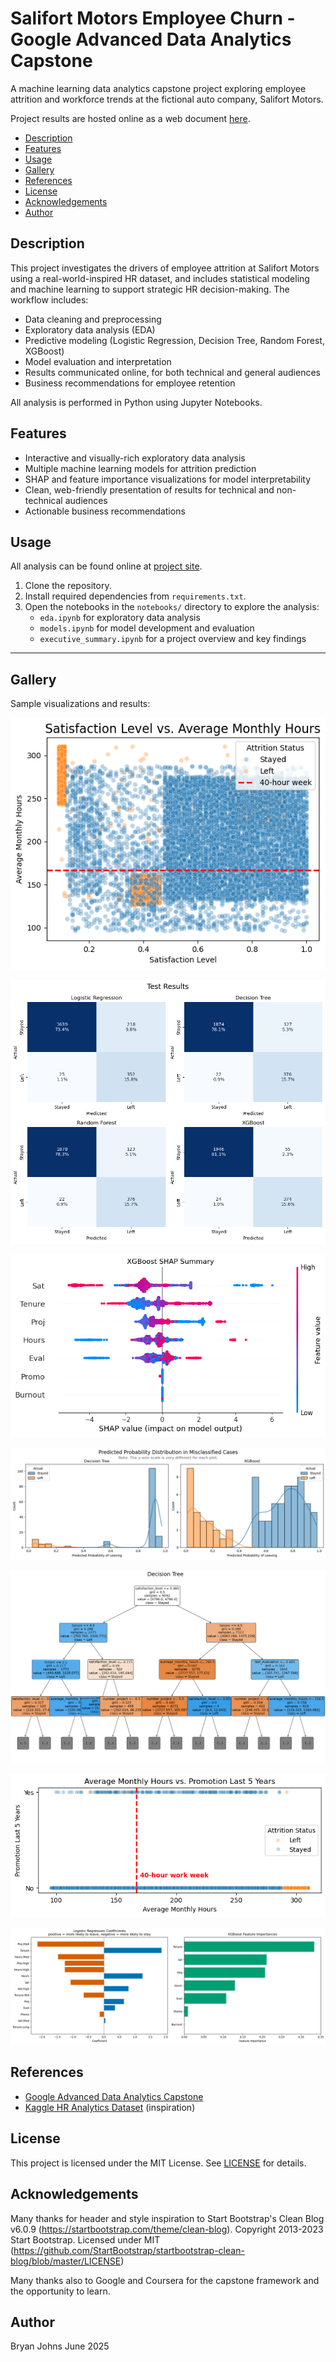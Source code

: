 # Salifort Motors Employee Churn - Google Advanced Data Analytics Capstone

A machine learning data analytics capstone project exploring employee attrition and workforce trends at the fictional auto company, Salifort Motors.

Project results are hosted online as a web document [here](https://johbry17.github.io/Salifort-Employee-Churn-ml/).

- [Description](#description)
- [Features](#features)
- [Usage](#usage)
- [Gallery](#gallery)
- [References](#references)
- [License](#license)
- [Acknowledgements](#acknowledgements)
- [Author](#author)

## Description

This project investigates the drivers of employee attrition at Salifort Motors using a real-world-inspired HR dataset, and includes statistical modeling and machine learning to support strategic HR decision-making. The workflow includes:
- Data cleaning and preprocessing
- Exploratory data analysis (EDA)
- Predictive modeling (Logistic Regression, Decision Tree, Random Forest, XGBoost)
- Model evaluation and interpretation
- Results communicated online, for both technical and general audiences
- Business recommendations for employee retention

All analysis is performed in Python using Jupyter Notebooks.

## Features

- Interactive and visually-rich exploratory data analysis
- Multiple machine learning models for attrition prediction
- SHAP and feature importance visualizations for model interpretability
- Clean, web-friendly presentation of results for technical and non-technical audiences
- Actionable business recommendations

## Usage

All analysis can be found online at [project site](https://johbry17.github.io/Salifort-Employee-Churn-ml/).

1. Clone the repository.
2. Install required dependencies from `requirements.txt`.
3. Open the notebooks in the `notebooks/` directory to explore the analysis:
    - `eda.ipynb` for exploratory data analysis
    - `models.ipynb` for model development and evaluation
    - `executive_summary.ipynb` for a project overview and key findings

---

## Gallery

Sample visualizations and results:

![Satisfaction Level vs Average Monthly Hours Plot](./resources/images/satisfaction_vs_average_monthly_hours.png)

![Confusion Matrix Results](./resources/images/confusion_matrix_results.png)

![XGBoost SHAP Summary](./resources/images/xgboost_shap.png)

![Misclassified Predicted Probability](./resources/images/predicted_probability_misclassified.png)

![Decision Tree](./resources/images/decision_tree.png)

![Promotion](./resources/images/promotion.png)

![Feature Importances](./resources/images/feature_importances.png)

## References

- [Google Advanced Data Analytics Capstone](https://www.coursera.org/professional-certificates/google-advanced-data-analytics)
- [Kaggle HR Analytics Dataset](https://www.kaggle.com/datasets/ludobenistant/hr-analytics-job-change-of-data-scientists) (inspiration)

## License

This project is licensed under the MIT License. See [LICENSE](LICENSE) for details.

## Acknowledgements

Many thanks for header and style inspiration to Start Bootstrap's Clean Blog v6.0.9 (https://startbootstrap.com/theme/clean-blog). Copyright 2013-2023 Start Bootstrap. Licensed under MIT (https://github.com/StartBootstrap/startbootstrap-clean-blog/blob/master/LICENSE)

Many thanks also to Google and Coursera for the capstone framework and the opportunity to learn.

## Author

Bryan Johns
June 2025